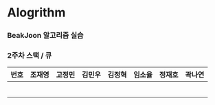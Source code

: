 # Alogrithm

### BeakJoon 알고리즘 실습

### 2주차 스택 / 큐
|번호|조재영|고정민|김민우|김정혁|임소율|정재호|곽나연|
|:--|:---:|:---:|:---:|:---:|:---:|:---:|:---:|
|||||||||
|||||||||
|||||||||
|||||||||
|||||||||
|||||||||

